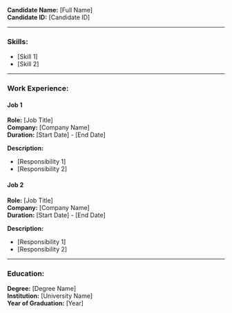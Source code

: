 **Candidate Name:** [Full Name]  
**Candidate ID:** [Candidate ID]  

---

### **Skills:**  
- [Skill 1]  
- [Skill 2]  
---

### **Work Experience:**  

#### **Job 1**  
**Role:** [Job Title]  
**Company:** [Company Name]  
**Duration:** [Start Date] - [End Date]  

**Description:**  
- [Responsibility 1]  
- [Responsibility 2]  

#### **Job 2**  
**Role:** [Job Title]  
**Company:** [Company Name]  
**Duration:** [Start Date] - [End Date]  

**Description:**  
- [Responsibility 1]  
- [Responsibility 2]  

---

### **Education:**  
**Degree:** [Degree Name]  
**Institution:** [University Name]  
**Year of Graduation:** [Year]  
